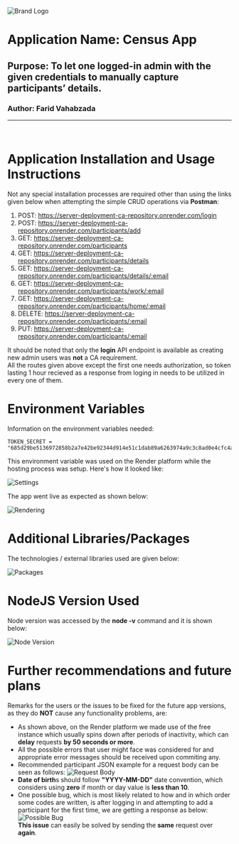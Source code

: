 ![Brand Logo](/public/images/srv.jpg) 
 
# Application Name: **Census App**
## Purpose: **To let one logged-in admin with the given credentials to manually capture participants’ details.**
### Author: **Farid Vahabzada**

---

&nbsp;

# Application Installation and Usage Instructions
Not any special installation processes are required other than using the links given below when attempting the simple CRUD operations via **Postman**:
1. POST: https://server-deployment-ca-repository.onrender.com/login
2. POST: https://server-deployment-ca-repository.onrender.com/participants/add
3. GET: https://server-deployment-ca-repository.onrender.com/participants
4. GET: https://server-deployment-ca-repository.onrender.com/participants/details
5. GET: https://server-deployment-ca-repository.onrender.com/participants/details/:email
6. GET: https://server-deployment-ca-repository.onrender.com/participants/work/:email
7. GET: https://server-deployment-ca-repository.onrender.com/participants/home/:email
8. DELETE: https://server-deployment-ca-repository.onrender.com/participants/:email
9. PUT: https://server-deployment-ca-repository.onrender.com/participants/:email

It should be noted that only the **login** API endpoint is available as creating new admin users was **not** a CA requirement.\
All the routes given above except the first one needs authorization, so token lasting 1 hour recieved as a response from loging in needs to be utilized in every one of them.

# Environment Variables
Information on the environment variables needed:
```
TOKEN_SECRET = "685d29be5136972858b2a7e42be92344d914e51c1dab89a6263974a9c3c8ad0e4cfc4aaed41bf4f7614112ad3a1eee54b2baad5a74f2bc8bb3439152f6482b7b"
```
This environment variable was used on the Render platform while the hosting process was setup. Here's how it looked like:

![Settings](/public/images/settings.png)

The app went live as expected as shown below:

![Rendering](/public/images/rendered.png)

# Additional Libraries/Packages
The technologies / external libraries used are given below:

![Packages](/public/images/packages.png)

# NodeJS Version Used
Node version was accessed by the **node -v** command and it is shown below:

![Node Version](/public/images/node.png)

# Further recommendations and future plans

Remarks for the users or the issues to be fixed for the future app versions, as they do **NOT** cause any functionality problems, are: 
+ As shown above, on the Render platform we made use of the free instance which usually spins down after periods of inactivity, which can **delay** requests **by 50 seconds or more**.
+ All the possible errors that user might face was considered for and appropriate error messages should be received upon commiting any.
+ Recommended participant JSON example for a request body can be seen as follows:
![Request Body](/public/images/json.png)
+ **Date of birth**s should follow **"YYYY-MM-DD"** date convention, which considers using **zero** if month or day value is **less than 10**.
+ One possible bug, which is most likely related to how and in which order some codes are written, is after logging in and attempting to add a participant for the first time, we are getting a response as below:
![Possible Bug](/public/images/bug.png)
\
**This issue** can easily be solved by sending the **same** request over **again**.
